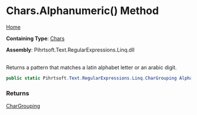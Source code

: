 # Chars\.Alphanumeric\(\) Method

[Home](../../../../../../README.md)

**Containing Type**: [Chars](../README.md)

**Assembly**: Pihrtsoft\.Text\.RegularExpressions\.Linq\.dll

\
Returns a pattern that matches a latin alphabet letter or an arabic digit\.

```csharp
public static Pihrtsoft.Text.RegularExpressions.Linq.CharGrouping Alphanumeric()
```

### Returns

[CharGrouping](../../CharGrouping/README.md)

